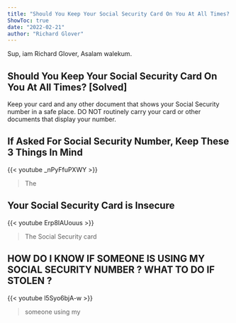 ```yaml
---
title: "Should You Keep Your Social Security Card On You At All Times? [Solved]"
ShowToc: true 
date: "2022-02-21"
author: "Richard Glover" 
---
```


Sup, iam Richard Glover, Asalam walekum.
## Should You Keep Your Social Security Card On You At All Times? [Solved]
Keep your card and any other document that shows your Social Security number in a safe place. DO NOT routinely carry your card or other documents that display your number.

## If Asked For Social Security Number, Keep These 3 Things In Mind
{{< youtube _nPyFfuPXWY >}}
>The

## Your Social Security Card is Insecure
{{< youtube Erp8IAUouus >}}
>The Social Security card

## HOW DO I KNOW IF SOMEONE IS USING MY SOCIAL SECURITY NUMBER ? WHAT TO DO IF STOLEN ?
{{< youtube l5Syo6bjA-w >}}
>someone using my 

